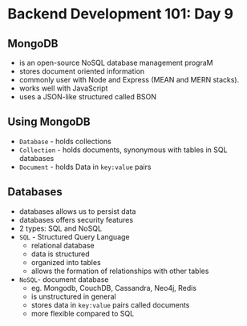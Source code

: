 # **Backend Development 101: Day 9**

## **MongoDB**

-   is an open-source NoSQL database management prograM
-   stores document oriented information
-   commonly user with Node and Express (MEAN and MERN stacks).
-   works well with JavaScript
-   uses a JSON-like structured called BSON

## **Using MongoDB**

-   `Database` - holds collections
-   `Collection` - holds documents, synonymous with tables in SQL databases
-   `Document` - holds Data in `key:value` pairs

## **Databases**

-   databases allows us to persist data
-   databases offers security features
-   2 types: SQL and NoSQL
-   `SQL` - Structured Query Language
    -   relational database
    -   data is structured
    -   organized into tables
    -   allows the formation of relationships with other tables
-   `NoSQL`- document database
    -   eg. Mongodb, CouchDB, Cassandra, Neo4j, Redis
    -   is unstructured in general
    -   stores data in `key:value` pairs called documents
    -   more flexible compared to SQL
